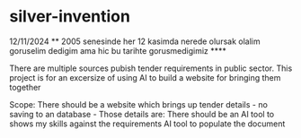 # silver-invention

12/11/2024  ** 2005 senesinde her 12 kasimda nerede olursak olalim goruselim dedigim ama hic bu tarihte gorusmedigimiz ****


There are multiple sources pubish tender requirements in public sector. This project is for an excersize of using AI to build a website for bringing them together

Scope: 
There should be a website which brings up tender details - no saving to an database - Those details are: 
There should be an AI tool to shows my skills against the requirements
AI tool to populate the document

